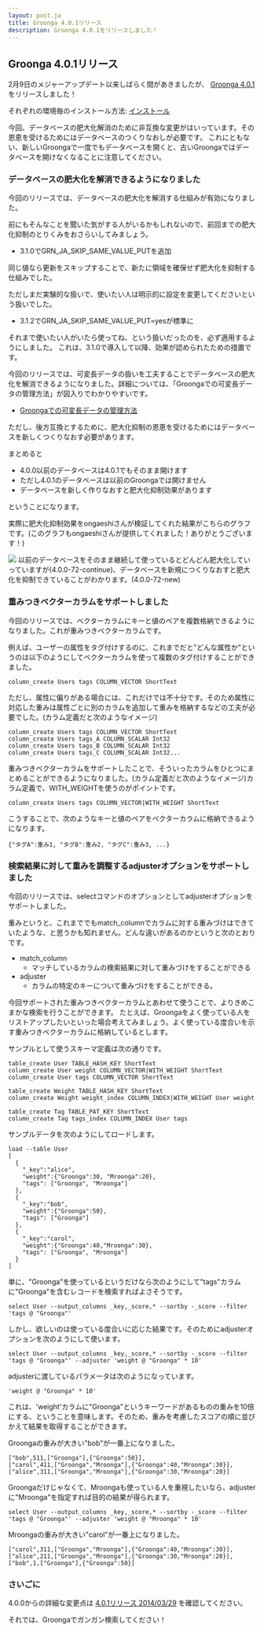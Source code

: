 ```yaml
---
layout: post.ja
title: Groonga 4.0.1リリース
description: Groonga 4.0.1をリリースしました！
---
```


Groonga 4.0.1リリース
---------------------

2月9日のメジャーアップデート以来しばらく間があきましたが、 [Groonga
4.0.1](/ja/docs/news.html#release-4-0-1) をリリースしました！

それぞれの環境毎のインストール方法:
[インストール](/ja/docs/install.html)

今回、データベースの肥大化解消のために非互換な変更がはいっています。その恩恵を受けるためにはデータベースのつくりなおしが必要です。
これにともない、新しいGroongaで一度でもデータベースを開くと、古いGroongaではデータベースを開けなくなることに注意してください。

### データベースの肥大化を解消できるようになりました

今回のリリースでは、データベースの肥大化を解消する仕組みが有効になりました。

前にもそんなことを聞いた気がする人がいるかもしれないので、前回までの肥大化抑制のとりくみをおさらいしてみましょう。

-   3.1.0でGRN_JA_SKIP_SAME_VALUE_PUTを追加

同じ値なら更新をスキップすることで、新たに領域を確保せず肥大化を抑制する仕組みでした。

ただしまだ実験的な扱いで、使いたい人は明示的に設定を変更してくださいという扱いでした。

-   3.1.2でGRN_JA_SKIP_SAME_VALUE_PUT=yesが標準に

それまで使いたい人がいたら使ってね、という扱いだったのを、必ず適用するようにしました。
 これは、3.1.0で導入して以降、効果が認められたための措置です。

今回のリリースでは、可変長データの扱いを工夫することでデータベースの肥大化を解消できるようになりました。詳細については、「Groongaでの可変長データの管理方法」が図入りでわかりやすいです。

-   [Groongaでの可変長データの管理方法](http://www.clear-code.com/blog/2014/3/13.html)

ただし、後方互換とするために、肥大化抑制の恩恵を受けるためにはデータベースを新しくつくりなおす必要があります。

まとめると

-   4.0.0以前のデータベースは4.0.1でもそのまま開けます
-   ただし4.0.1のデータベースは以前のGroongaでは開けません
-   データベースを新しく作りなおすと肥大化抑制効果があります

ということになります。

実際に肥大化抑制効果をongaeshiさんが検証してくれた結果がこちらのグラフです。(このグラフもongaeshiさんが提供してくれました！ありがとうございます！)

<html>
<img src="http://d3j5vwomefv46c.cloudfront.net/photos/large/843929509.png?1394947803">

</html>
以前のデータベースをそのまま継続して使っているとどんどん肥大化していっていますが(4.0.0-72-continue)、データベースを新規につくりなおすと肥大化を抑制できていることがわかります。(4.0.0-72-new)

### 重みつきベクターカラムをサポートしました

今回のリリースでは、ベクターカラムにキーと値のペアを複数格納できるようになりました。これが重みつきベクターカラムです。

例えば、ユーザーの属性をタグ付けするのに、これまでだと"どんな属性か"というのは以下のようにしてベクターカラムを使って複数のタグ付けすることができました。

    column_create Users tags COLUMN_VECTOR ShortText

ただし、属性に偏りがある場合には、これだけでは不十分です。そのため属性に対応した重みは属性ごとに別のカラムを追加して重みを格納するなどの工夫が必要でした。(カラム定義だと次のようなイメージ)

    column_create Users tags COLUMN_VECTOR ShortText
    column_create Users tags_A COLUMN_SCALAR Int32
    column_create Users tags_B COLUMN_SCALAR Int32
    column_create Users tags_C COLUMN_SCALAR Int32...

重みつきベクターカラムをサポートしたことで、そういったカラムをひとつにまとめることができるようになりました。(カラム定義だと次のようなイメージ)カラム定義で、WITH_WEIGHTを使うのがポイントです。

    column_create Users tags COLUMN_VECTOR|WITH_WEIGHT ShortText

こうすることで、次のようなキーと値のペアをベクターカラムに格納できるようになります。

    {"タグA":重み1, "タグB":重み2, "タグC":重み3, ...}

### 検索結果に対して重みを調整するadjusterオプションをサポートしました

今回のリリースでは、selectコマンドのオプションとしてadjusterオプションをサポートしました。

重みというと、これまででもmatch_columnでカラムに対する重みづけはできていたような、と思うかも知れません。どんな違いがあるのかというと次のとおりです。

-   match_column
     * マッチしているカラムの検索結果に対して重みづけをすることができる
-   adjuster
     * カラムの特定のキーについて重みづけをすることができる。

今回サポートされた重みつきベクターカラムとあわせて使うことで、よりきめこまかな検索を行うことができます。
たとえば、Groongaをよく使っている人をリストアップしたいといった場合考えてみましょう。よく使っている度合いを示す重みつきベクターカラムに格納しているとします。

サンプルとして使うスキーマ定義は次の通りです。

    table_create User TABLE_HASH_KEY ShortText
    column_create User weight COLUMN_VECTOR|WITH_WEIGHT ShortText
    column_create User tags COLUMN_VECTOR ShortText

    table_create Weight TABLE_HASH_KEY ShortText
    column_create Weight weight_index COLUMN_INDEX|WITH_WEIGHT User weight

    table_create Tag TABLE_PAT_KEY ShortText
    column_create Tag tags_index COLUMN_INDEX User tags

サンプルデータを次のようにしてロードします。

    load --table User
    [
      {
        "_key":"alice",
        "weight":{"Groonga":30, "Mroonga":20},
        "tags": ["Groonga", "Mroonga"]
      },
      {
        "_key":"bob",
        "weight":{"Groonga":50},
        "tags": ["Groonga"]
      },
      {
        "_key":"carol",
        "weight":{"Groonga":40,"Mroonga":30},
        "tags": ["Groonga", "Mroonga"]
      }
    ]

単に、"Groonga"を使っているというだけなら次のようにして"tags"カラムに"Groonga"を含むレコードを検索すればよさそうです。

    select User --output_columns _key,_score,* --sortby -_score --filter 'tags @ "Groonga"'

しかし、欲しいのは使っている度合いに応じた結果です。そのためにadjusterオプションを次のようにして使います。

    select User --output_columns _key,_score,* --sortby -_score --filter 'tags @ "Groonga"' --adjuster 'weight @ "Groonga" * 10'

adjusterに渡しているパラメータは次のようになっています。

    'weight @ "Groonga" * 10'

これは、'weight'カラムに"Groonga"というキーワードがあるものの重みを10倍にする、ということを意味します。そのため、重みを考慮したスコアの順に並びかえて結果を取得することができます。

Groongaの重みが大きい"bob"が一番上になりました。

    ["bob",511,["Groonga"],{"Groonga":50}],
    ["carol",411,["Groonga","Mroonga"],{"Groonga":40,"Mroonga":30}],
    ["alice",311,["Groonga","Mroonga"],{"Groonga":30,"Mroonga":20}]

Groongaだけじゃなくて、Mroongaも使っている人を重視したいなら、adjusterに"Mroonga"を指定すれば目的の結果が得られます。

    select User --output_columns _key,_score,* --sortby -_score --filter 'tags @ "Groonga"' --adjuster 'weight @ "Mroonga" * 10'

Mroongaの重みが大きい"carol"が一番上になりました。

    ["carol",311,["Groonga","Mroonga"],{"Groonga":40,"Mroonga":30}],
    ["alice",211,["Groonga","Mroonga"],{"Groonga":30,"Mroonga":20}],
    ["bob",1,["Groonga"],{"Groonga":50}]

### さいごに

4.0.0からの詳細な変更点は [4.0.1リリース
2014/03/29](/ja/docs/news.html#release-4-0-1) を確認してください。

それでは、Groongaでガンガン検索してください！
